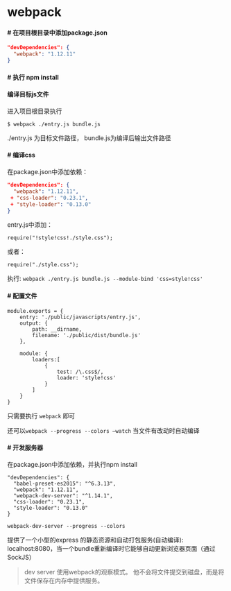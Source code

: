 # webpack

#### #  在项目根目录中添加package.json

``` json
"devDependencies": {
  "webpack": "1.12.11"
}
```

#### #  执行 npm install

#### 编译目标js文件

进入项目根目录执行

``` 
$ webpack ./entry.js bundle.js
```

./entry.js 为目标文件路径， bundle.js为编译后输出文件路径

#### # 编译css

在package.json中添加依赖：

``` json
"devDependencies": {
  "webpack": "1.12.11",
 + "css-loader": "0.23.1",
 + "style-loader": "0.13.0"
}
```

entry.js中添加：

`require("!style!css!./style.css");`

或者：

`require("./style.css");`

执行: `webpack ./entry.js bundle.js --module-bind 'css=style!css'`

#### # 配置文件

``` 
module.exports = {
    entry: './public/javascripts/entry.js',
    output: {
        path: __dirname,
        filename: './public/dist/bundle.js'
    },

    module: {
        loaders:[
            {
                test: /\.css$/,
                loader: 'style!css'
            }
        ]
    }
}
```

只需要执行 `webpack` 即可

还可以`webpack --progress --colors —watch` 当文件有改动时自动编译



#### # 开发服务器

在package.json中添加依赖，并执行npm install

``` 
"devDependencies": {
  "babel-preset-es2015": "^6.3.13",
  "webpack": "1.12.11",
  "webpack-dev-server": "^1.14.1",
  "css-loader": "0.23.1",
  "style-loader": "0.13.0"
}
```

``` 
webpack-dev-server --progress --colors
```

提供了一个小型的express 的静态资源和自动打包服务(自动编译): localhost:8080，当一个bundle重新编译时它能够自动更新浏览器页面（通过SockJS） 

> dev server 使用webpack的观察模式。 他不会将文件提交到磁盘，而是将文件保存在内存中提供服务。